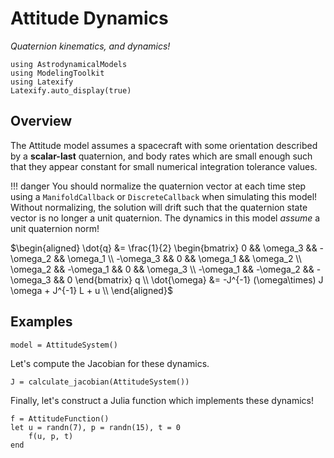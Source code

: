 # Attitude Dynamics

_Quaternion kinematics, and dynamics!_

```@setup main
using AstrodynamicalModels
using ModelingToolkit
using Latexify
Latexify.auto_display(true)
```

## Overview

The Attitude model assumes a spacecraft with some orientation described by a
**scalar-last** quaternion, and body rates which are small enough such that they
appear constant for small numerical integration tolerance values.

!!! danger 
    You should normalize the quaternion vector at each time step using a
    `ManifoldCallback` or `DiscreteCallback` when simulating this model!
    Without normalizing, the solution will drift such that the quaternion
    state vector is no longer a unit quaternion. The dynamics in this 
    model *assume* a unit quaternion norm!

$\begin{aligned}
    \dot{q} &= \frac{1}{2} \begin{bmatrix}
        0 && \omega_3 && -\omega_2 && \omega_1 \\
        -\omega_3 && 0 && \omega_1 && \omega_2 \\
        \omega_2 && -\omega_1 && 0 && \omega_3 \\
        -\omega_1 && -\omega_2 && -\omega_3 && 0
    \end{bmatrix} q \\
    \dot{\omega} &= -J^{-1} (\omega\times) J \omega + J^{-1} L + u \\
\end{aligned}$

## Examples

```@repl main
model = AttitudeSystem()
```

Let's compute the Jacobian for these dynamics.

```@repl main
J = calculate_jacobian(AttitudeSystem())
```

Finally, let's construct a Julia function which implements these dynamics!

```@repl main
f = AttitudeFunction()
let u = randn(7), p = randn(15), t = 0
    f(u, p, t)
end
```
